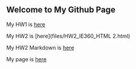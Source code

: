 ## Welcome to My Github Page
My HW1 is [here](files/IE360-HW1.html)

My HW2 is [here](files/HW2_IE360_HTML 2.html)

My HW2 Markdown is [here](files/IE360_HW2.Rmd)


My page is [here](https://bu-ie-360.github.io/spring22-gozdeaygun/)
